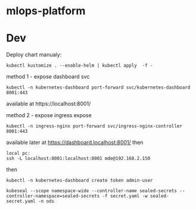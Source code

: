 # mlops-platform

# Dev
Deploy chart manualy:
```
kubectl kustomize . --enable-helm | kubectl apply  -f -
```

method 1 - expose dashboard svc
```
kubectl -n kubernetes-dashboard port-forward svc/kubernetes-dashboard 8001:443
```
available at https://localhost:8001/

method 2 - expose ingress
expose 
```
kubectl -n ingress-nginx port-forward svc/ingress-nginx-controller 8001:443
```
available later at https://dashboard.localhost:8001/
then
```
local pc:
ssh -L localhost:8001:localhost:8001 mde@192.168.2.150
```
then
```
kubectl -n kubernetes-dashboard create token admin-user
```

```
kubeseal --scope namespace-wide --controller-name sealed-secrets --controller-namespace=sealed-secrets -f secret.yaml -w sealed-secret.yaml -n ods

```